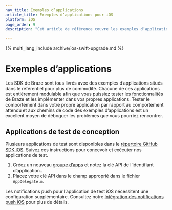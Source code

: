 ```yaml
---
nav_title: Exemples d’applications
article_title: Exemples d’applications pour iOS
platform: iOS
page_order: 9
description: "Cet article de référence couvre les exemples d’applications iOS."

---
```


{% multi_lang_include archive/ios-swift-upgrade.md %}

# Exemples d’applications

Les SDK de Braze sont tous livrés avec des exemples d’applications situés dans le référentiel pour plus de commodité. Chacune de ces applications est entièrement modulable afin que vous puissiez tester les fonctionnalités de Braze et les implémenter dans vos propres applications. Tester le comportement dans votre propre application par rapport au comportement attendu et aux chemins de code des exemples d’applications est un excellent moyen de déboguer les problèmes que vous pourriez rencontrer.

## Applications de test de conception
Plusieurs applications de test sont disponibles dans le [répertoire GitHub SDK iOS][1]. Suivez ces instructions pour concevoir et exécuter nos applications de test.

1. Créez un nouveau [groupe d’apps][25] et notez la clé API de l’identifiant d’application..
2. Placez votre clé API dans le champ approprié dans le fichier `AppDelegate.m`.

Les notifications push pour l’application de test iOS nécessitent une configuration supplémentaire. Consultez notre [Intégration des notifications push iOS][7] pour plus de détails.

[1]: https://github.com/appboy/appboy-ios-sdk "Appboy iOS GitHub Repository"
[25]: {{site.baseurl}}/developer_guide/platform_wide/app_group_configuration/#creating-your-app-group-in-my-apps
[7]: {{site.baseurl}}/developer_guide/platform_integration_guides/ios/push_notifications/integration/
